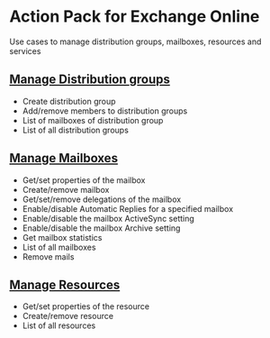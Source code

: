 # Action Pack for Exchange Online
Use cases to manage distribution groups, mailboxes, resources and services

## [Manage Distribution groups](./DistributionGroups)
+ Create distribution group
+ Add/remove members to distribution groups
+ List of mailboxes of distribution group
+ List of all distribution groups

## [Manage Mailboxes](./MailBoxes)
+ Get/set properties of the mailbox
+ Create/remove mailbox
+ Get/set/remove delegations of the mailbox
+ Enable/disable Automatic Replies for a specified mailbox
+ Enable/disable the mailbox ActiveSync setting
+ Enable/disable the mailbox Archive setting
+ Get mailbox statistics
+ List of all mailboxes
+ Remove mails

## [Manage Resources](./Resources)
+ Get/set properties of the resource
+ Create/remove resource
+ List of all resources